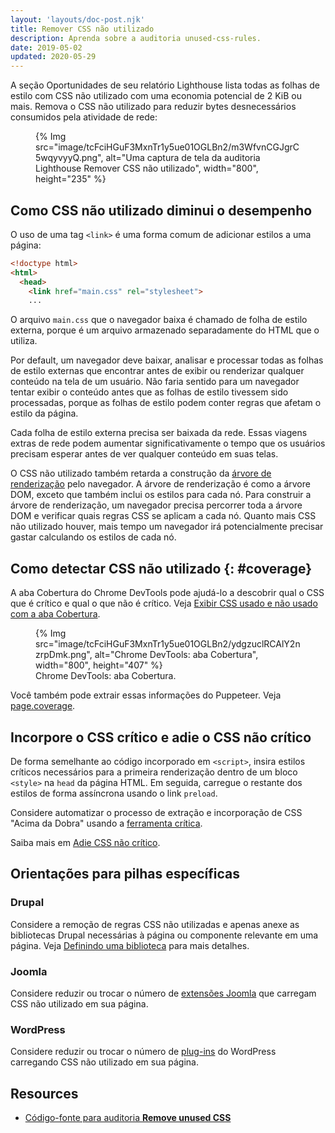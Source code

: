 ```yaml
---
layout: 'layouts/doc-post.njk'
title: Remover CSS não utilizado
description: Aprenda sobre a auditoria unused-css-rules.
date: 2019-05-02
updated: 2020-05-29
---
```


A seção Oportunidades de seu relatório Lighthouse lista todas as folhas de estilo com CSS não utilizado com uma economia potencial de 2 KiB ou mais. Remova o CSS não utilizado para reduzir bytes desnecessários consumidos pela atividade de rede:

<figure>   {% Img src="image/tcFciHGuF3MxnTr1y5ue01OGLBn2/m3WfvnCGJgrC5wqyvyyQ.png", alt="Uma captura de tela da auditoria Lighthouse Remover CSS não utilizado", width="800", height="235" %}</figure>

## Como CSS não utilizado diminui o desempenho

O uso de uma tag `<link>` é uma forma comum de adicionar estilos a uma página:

```html
<!doctype html>
<html>
  <head>
    <link href="main.css" rel="stylesheet">
    ...
```

O arquivo `main.css` que o navegador baixa é chamado de folha de estilo externa, porque é um arquivo armazenado separadamente do HTML que o utiliza.

Por default, um navegador deve baixar, analisar e processar todas as folhas de estilo externas que encontrar antes de exibir ou renderizar qualquer conteúdo na tela de um usuário. Não faria sentido para um navegador tentar exibir o conteúdo antes que as folhas de estilo tivessem sido processadas, porque as folhas de estilo podem conter regras que afetam o estilo da página.

Cada folha de estilo externa precisa ser baixada da rede. Essas viagens extras de rede podem aumentar significativamente o tempo que os usuários precisam esperar antes de ver qualquer conteúdo em suas telas.

O CSS não utilizado também retarda a construção da [árvore de renderização](https://developers.google.com/web/fundamentals/performance/critical-rendering-path/render-tree-construction) pelo navegador. A árvore de renderização é como a árvore DOM, exceto que também inclui os estilos para cada nó. Para construir a árvore de renderização, um navegador precisa percorrer toda a árvore DOM e verificar quais regras CSS se aplicam a cada nó. Quanto mais CSS não utilizado houver, mais tempo um navegador irá potencialmente precisar gastar calculando os estilos de cada nó.

## Como detectar CSS não utilizado {: #coverage}

A aba Cobertura do Chrome DevTools pode ajudá-lo a descobrir qual o CSS que é crítico e qual o que não é crítico. Veja [Exibir CSS usado e não usado com a aba Cobertura](https://developers.google.com/web/tools/chrome-devtools/css/reference#coverage).

<figure>   {% Img src="image/tcFciHGuF3MxnTr1y5ue01OGLBn2/ydgzuclRCAlY2nzrpDmk.png", alt="Chrome DevTools: aba Cobertura", width="800", height="407" %}   <figcaption>     Chrome DevTools: aba Cobertura.   </figcaption></figure>

Você também pode extrair essas informações do Puppeteer. Veja [page.coverage](https://github.com/GoogleChrome/puppeteer/blob/master/docs/api.md#pagecoverage).

## Incorpore o CSS crítico e adie o CSS não crítico

De forma semelhante ao código incorporado em `<script>`, insira estilos críticos necessários para a primeira renderização dentro de um bloco `<style>` na `head` da página HTML. Em seguida, carregue o restante dos estilos de forma assíncrona usando o link `preload`.

Considere automatizar o processo de extração e incorporação de CSS "Acima da Dobra" usando a [ferramenta crítica](https://github.com/addyosmani/critical/blob/master/README.md).

Saiba mais em [Adie CSS não crítico](https://web.dev/defer-non-critical-css/).

## Orientações para pilhas específicas

### Drupal

Considere a remoção de regras CSS não utilizadas e apenas anexe as bibliotecas Drupal necessárias à página ou componente relevante em uma página. Veja [Definindo uma biblioteca](https://www.drupal.org/docs/8/creating-custom-modules/adding-stylesheets-css-and-javascript-js-to-a-drupal-8-module#library) para mais detalhes.

### Joomla

Considere reduzir ou trocar o número de [extensões Joomla](https://extensions.joomla.org/) que carregam CSS não utilizado em sua página.

### WordPress

Considere reduzir ou trocar o número de [plug-ins](https://wordpress.org/plugins/) do WordPress carregando CSS não utilizado em sua página.

## Resources

- [Código-fonte para auditoria **Remove unused CSS**](https://github.com/GoogleChrome/lighthouse/blob/master/lighthouse-core/audits/byte-efficiency/unused-css-rules.js)
